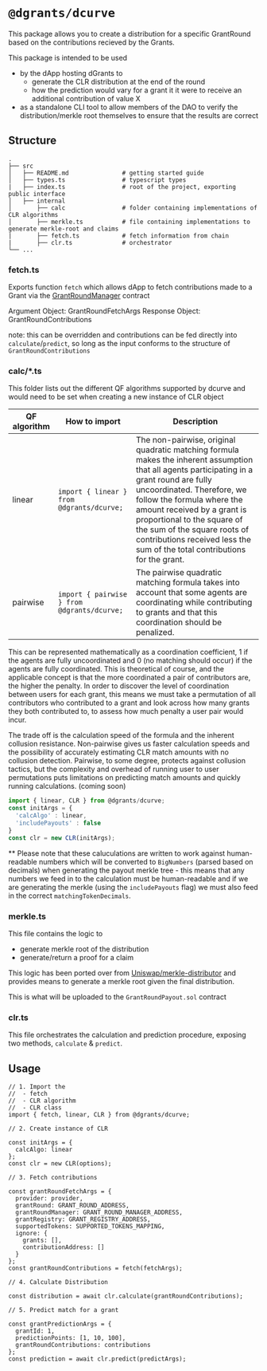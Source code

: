 # `@dgrants/dcurve`

This package allows you to create a distribution for a specific GrantRound based on the contributions recieved by the Grants.

This package is intended to be used

- by the dApp hosting dGrants to
  - generate the CLR distribution at the end of the round
  - how the prediction would vary for a grant it it were to receive an additional contribution of value X
- as a standalone CLI tool to allow members of the DAO to verify the distribution/merkle root themselves to ensure that the results are correct

## Structure

```
.
├── src
│   ├── README.md               # getting started guide
│   ├── types.ts                # typescript types
|   ├── index.ts                # root of the project, exporting public interface
│   ├── internal
│       ├── calc                # folder containing implementations of CLR algorithms
│       ├── merkle.ts           # file containing implementations to generate merkle-root and claims
|       ├── fetch.ts            # fetch information from chain
|       ├── clr.ts              # orchestrator
└── ...
```

### fetch.ts

Exports function `fetch` which allows dApp to fetch contributions made to a Grant via the [GrantRoundManager](https://github.com/dcgtc/dgrants/blob/main/contracts/contracts/GrantRoundManager.sol) contract

Argument Object: GrantRoundFetchArgs
Response Object: GrantRoundContributions

note: this can be overridden and contributions can be fed directly into `calculate`/`predict`, so long as the input conforms to the structure of `GrantRoundContributions`

### calc/\*.ts

This folder lists out the different QF algorithms supported by dcurve
and would need to be set when creating a new instance of CLR object

| QF algorithm | How to import                               | Description                                                                                                                                                                                                                                                                                                                                                                     |
| ------------ | ------------------------------------------- | ------------------------------------------------------------------------------------------------------------------------------------------------------------------------------------------------------------------------------------------------------------------------------------------------------------------------------------------------------------------------------- |
| linear       | `import { linear } from @dgrants/dcurve;`   | The non-pairwise, original quadratic matching formula makes the inherent assumption that all agents participating in a grant round are fully uncoordinated. Therefore, we follow the formula where the amount received by a grant is proportional to the square of the sum of the square roots of contributions received less the sum of the total contributions for the grant. |
| pairwise     | `import { pairwise } from @dgrants/dcurve;` | The pairwise quadratic matching formula takes into account that some agents are coordinating while contributing to grants and that this coordination should be penalized.                                                                                                                                                                                                       |

This can be represented mathematically as a coordination coefficient, 1 if the agents are fully uncoordinated and 0 (no matching should occur) if the agents are fully coordinated. This is theoretical of course, and the applicable concept is that the more coordinated a pair of contributors are, the higher the penalty. In order to discover the level of coordination between users for each grant, this means we must take a permutation of all contributors who contributed to a grant and look across how many grants they both contributed to, to assess how much penalty a user pair would incur.

The trade off is the calculation speed of the formula and the inherent collusion resistance. Non-pairwise gives us faster calculation speeds and the possibility of accurately estimating CLR match amounts with no collusion detection. Pairwise, to some degree, protects against collusion tactics, but the complexity and overhead of running user to user permutations puts limitations on predicting match amounts and quickly running calculations.
(coming soon)

```javascript
import { linear, CLR } from @dgrants/dcurve;
const initArgs = {
  'calcAlgo' : linear,
  'includePayouts' : false
}
const clr = new CLR(initArgs);
```

\*\* Please note that these caluculations are written to work against human-readable numbers which will be converted to `BigNumbers` (parsed based on decimals) when generating the payout merkle tree - this means that any numbers we feed in to the calculation must be human-readable and if we are generating the merkle (using the `includePayouts` flag) we must also feed in the correct `matchingTokenDecimals`.

### merkle.ts

This file contains the logic to

- generate merkle root of the distribution
- generate/return a proof for a claim

This logic has been ported over from [Uniswap/merkle-distributor](https://github.com/Uniswap/merkle-distributor) and provides means to generate a merkle root given the final distribution.

This is what will be uploaded to the `GrantRoundPayout.sol` contract

### clr.ts

This file orchestrates the calculation and prediction procedure, exposing two methods, `calculate` & `predict`.

## Usage

```
// 1. Import the
//  - fetch
//  - CLR algorithm
//  - CLR class
import { fetch, linear, CLR } from @dgrants/dcurve;

// 2. Create instance of CLR

const initArgs = {
  calcAlgo: linear
};
const clr = new CLR(options);

// 3. Fetch contributions

const grantRoundFetchArgs = {
  provider: provider,
  grantRound: GRANT_ROUND_ADDRESS,
  grantRoundManager: GRANT_ROUND_MANAGER_ADDRESS,
  grantRegistry: GRANT_REGISTRY_ADDRESS,
  supportedTokens: SUPPORTED_TOKENS_MAPPING,
  ignore: {
    grants: [],
    contributionAddress: []
  }
};
const grantRoundContributions = fetch(fetchArgs);

// 4. Calculate Distribution

const distribution = await clr.calculate(grantRoundContributions);

// 5. Predict match for a grant

const grantPredictionArgs = {
  grantId: 1,
  predictionPoints: [1, 10, 100],
  grantRoundContributions: contributions
};
const prediction = await clr.predict(predictArgs);
```
